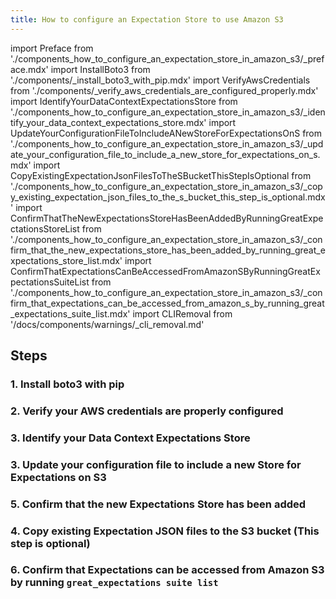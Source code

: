 ```yaml
---
title: How to configure an Expectation Store to use Amazon S3
---
```


import Preface from './components_how_to_configure_an_expectation_store_in_amazon_s3/_preface.mdx'
import InstallBoto3 from './components/_install_boto3_with_pip.mdx'
import VerifyAwsCredentials from './components/_verify_aws_credentials_are_configured_properly.mdx'
import IdentifyYourDataContextExpectationsStore from './components_how_to_configure_an_expectation_store_in_amazon_s3/_identify_your_data_context_expectations_store.mdx'
import UpdateYourConfigurationFileToIncludeANewStoreForExpectationsOnS from './components_how_to_configure_an_expectation_store_in_amazon_s3/_update_your_configuration_file_to_include_a_new_store_for_expectations_on_s.mdx'
import CopyExistingExpectationJsonFilesToTheSBucketThisStepIsOptional from './components_how_to_configure_an_expectation_store_in_amazon_s3/_copy_existing_expectation_json_files_to_the_s_bucket_this_step_is_optional.mdx'
import ConfirmThatTheNewExpectationsStoreHasBeenAddedByRunningGreatExpectationsStoreList from './components_how_to_configure_an_expectation_store_in_amazon_s3/_confirm_that_the_new_expectations_store_has_been_added_by_running_great_expectations_store_list.mdx'
import ConfirmThatExpectationsCanBeAccessedFromAmazonSByRunningGreatExpectationsSuiteList from './components_how_to_configure_an_expectation_store_in_amazon_s3/_confirm_that_expectations_can_be_accessed_from_amazon_s_by_running_great_expectations_suite_list.mdx'
import CLIRemoval from '/docs/components/warnings/_cli_removal.md'

<Preface />

## Steps

### 1. Install boto3 with pip
<InstallBoto3 />

### 2. Verify your AWS credentials are properly configured
<VerifyAwsCredentials />

### 3. Identify your Data Context Expectations Store
<IdentifyYourDataContextExpectationsStore />

### 3. Update your configuration file to include a new Store for Expectations on S3
<UpdateYourConfigurationFileToIncludeANewStoreForExpectationsOnS />

### 5. Confirm that the new Expectations Store has been added
<ConfirmThatTheNewExpectationsStoreHasBeenAddedByRunningGreatExpectationsStoreList />

### 4. Copy existing Expectation JSON files to the S3 bucket (This step is optional)
<CopyExistingExpectationJsonFilesToTheSBucketThisStepIsOptional />

### 6. Confirm that Expectations can be accessed from Amazon S3 by running ``great_expectations suite list``
<ConfirmThatExpectationsCanBeAccessedFromAmazonSByRunningGreatExpectationsSuiteList />
